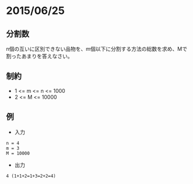 # 2015/06/25

## 分割数

n個の互いに区別できない品物を、m個以下に分割する方法の総数を求め、Mで割ったあまりを答えなさい。

## 制約

* 1 <= m <= n <= 1000
* 2 <= M <= 10000


## 例

* 入力

```
n = 4
m = 3
M = 10000
```

* 出力

```
4 (1+1+2=1+3=2+2=4)
```

